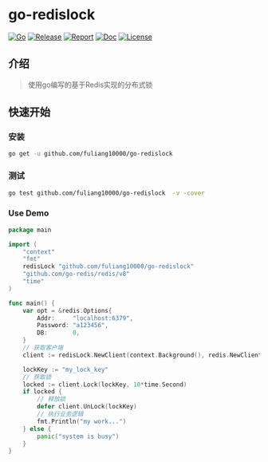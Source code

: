 # go-redislock

[![Go](https://img.shields.io/badge/Go->=1.21-green)](https://go.dev)
[![Release](https://img.shields.io/github/v/release/fuliang10000/go-redislock.svg)](https://github.com/fuliang10000/go-redislock/releases)
[![Report](https://goreportcard.com/badge/github.com/fuliang10000/go-redislock)](https://goreportcard.com/report/github.com/fuliang10000/go-redislock)
[![Doc](https://img.shields.io/badge/go.dev-reference-brightgreen?logo=go&logoColor=white&style=flat)](https://pkg.go.dev/github.com/fuliang10000/go-redislock)
[![License](https://img.shields.io/github/license/fuliang10000/go-redislock)](https://github.com/fuliang10000/go-redislock/blob/main/LICENSE)

## 介绍
> 使用go编写的基于Redis实现的分布式锁

## 快速开始

### 安装
```bash
go get -u github.com/fuliang10000/go-redislock
```

### 测试
```bash
go test github.com/fuliang10000/go-redislock  -v -cover
```

### Use Demo
```go
package main

import (
	"context"
	"fmt"
	redisLock "github.com/fuliang10000/go-redislock"
	"github.com/go-redis/redis/v8"
	"time"
)

func main() {
	var opt = &redis.Options{
		Addr:     "localhost:6379",
		Password: "a123456",
		DB:       0,
	}
	// 获取客户端
	client := redisLock.NewClient(context.Background(), redis.NewClient(opt))

	lockKey := "my_lock_key"
	// 获取锁
	locked := client.Lock(lockKey, 10*time.Second)
	if locked {
		// 释放锁
		defer client.UnLock(lockKey)
		// 执行业务逻辑
		fmt.Println("my work...")
	} else {
		panic("system is busy")
	}
}
```